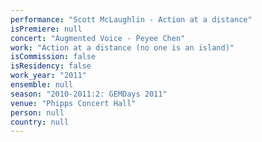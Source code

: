 ```yaml
---
performance: "Scott McLaughlin - Action at a distance"
isPremiere: null
concert: "Augmented Voice - Peyee Chen"
work: "Action at a distance (no one is an island)"
isCommission: false
isResidency: false
work_year: "2011"
ensemble: null
season: "2010-2011:2: GEMDays 2011"
venue: "Phipps Concert Hall"
person: null
country: null
---
```


